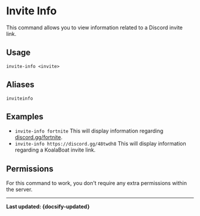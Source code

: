 # Invite Info
This command allows you to view information related to a Discord invite link.

## Usage
`invite-info <invite>`

## Aliases
`inviteinfo`

## Examples
- `invite-info fortnite` This will display information regarding [discord.gg/fortnite](https://discord.gg/fortnite).
- `invite-info https://discord.gg/48twdh8` This will display information regarding a KoalaBoat invite link.

## Permissions
For this command to work, you don't require any extra permissions within the server.

----

**Last updated: {docsify-updated}**